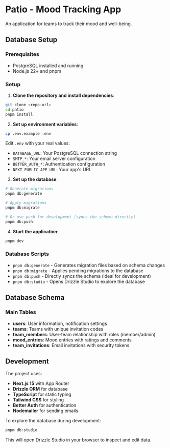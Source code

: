 # Patio - Mood Tracking App

An application for teams to track their mood and well-being.

## Database Setup

### Prerequisites

- PostgreSQL installed and running
- Node.js 22+ and pnpm

### Setup

1. **Clone the repository and install dependencies**:

```bash
git clone <repo-url>
cd patio
pnpm install
```

2. **Set up environment variables**:

```bash
cp .env.example .env
```

Edit `.env` with your real values:

- `DATABASE_URL`: Your PostgreSQL connection string
- `SMTP_*`: Your email server configuration
- `BETTER_AUTH_*`: Authentication configuration
- `NEXT_PUBLIC_APP_URL`: Your app's URL

3. **Set up the database**:

```bash
# Generate migrations
pnpm db:generate

# Apply migrations
pnpm db:migrate

# Or use push for development (syncs the schema directly)
pnpm db:push
```

4. **Start the application**:

```bash
pnpm dev
```

### Database Scripts

- `pnpm db:generate` - Generates migration files based on schema changes
- `pnpm db:migrate` - Applies pending migrations to the database
- `pnpm db:push` - Directly syncs the schema (ideal for development)
- `pnpm db:studio` - Opens Drizzle Studio to explore the database

## Database Schema

### Main Tables

- **users**: User information, notification settings
- **teams**: Teams with unique invitation codes
- **team_members**: User-team relationship with roles (member/admin)
- **mood_entries**: Mood entries with ratings and comments
- **team_invitations**: Email invitations with security tokens

## Development

The project uses:

- **Next.js 15** with App Router
- **Drizzle ORM** for database
- **TypeScript** for static typing
- **Tailwind CSS** for styling
- **Better Auth** for authentication
- **Nodemailer** for sending emails

To explore the database during development:

```bash
pnpm db:studio
```

This will open Drizzle Studio in your browser to inspect and edit data.
